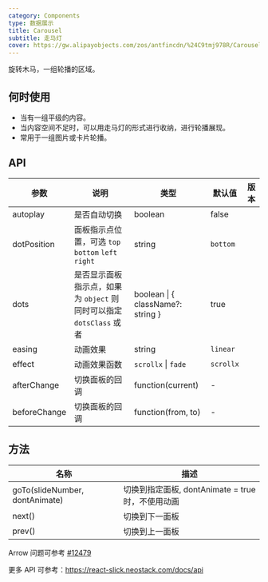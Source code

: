 ```yaml
---
category: Components
type: 数据展示
title: Carousel
subtitle: 走马灯
cover: https://gw.alipayobjects.com/zos/antfincdn/%24C9tmj978R/Carousel.svg
---
```


旋转木马，一组轮播的区域。

## 何时使用

- 当有一组平级的内容。
- 当内容空间不足时，可以用走马灯的形式进行收纳，进行轮播展现。
- 常用于一组图片或卡片轮播。

## API

| 参数 | 说明 | 类型 | 默认值 | 版本 |
| --- | --- | --- | --- | --- |
| autoplay | 是否自动切换 | boolean | false |  |
| dotPosition | 面板指示点位置，可选 `top` `bottom` `left` `right` | string | `bottom` |  |
| dots | 是否显示面板指示点，如果为 `object` 则同时可以指定 `dotsClass` 或者 | boolean \| { className?: string } | true |  |
| easing | 动画效果 | string | `linear` |  |
| effect | 动画效果函数 | `scrollx` \| `fade` | `scrollx` |  |
| afterChange | 切换面板的回调 | function(current) | - |  |
| beforeChange | 切换面板的回调 | function(from, to) | - |  |

## 方法

| 名称 | 描述 |
| --- | --- |
| goTo(slideNumber, dontAnimate) | 切换到指定面板, dontAnimate = true 时，不使用动画 |
| next() | 切换到下一面板 |
| prev() | 切换到上一面板 |

Arrow 问题可参考 [#12479](https://github.com/ant-design/ant-design/issues/12479)

更多 API 可参考：<https://react-slick.neostack.com/docs/api>
